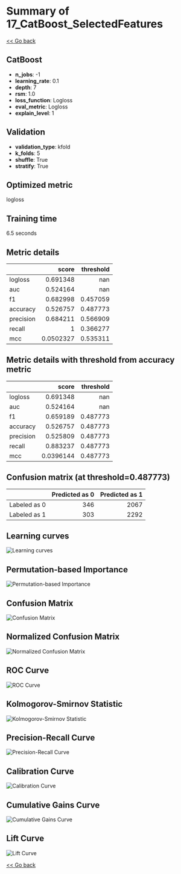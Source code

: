 # Summary of 17_CatBoost_SelectedFeatures

[<< Go back](../README.md)


## CatBoost
- **n_jobs**: -1
- **learning_rate**: 0.1
- **depth**: 7
- **rsm**: 1.0
- **loss_function**: Logloss
- **eval_metric**: Logloss
- **explain_level**: 1

## Validation
 - **validation_type**: kfold
 - **k_folds**: 5
 - **shuffle**: True
 - **stratify**: True

## Optimized metric
logloss

## Training time

6.5 seconds

## Metric details
|           |     score |   threshold |
|:----------|----------:|------------:|
| logloss   | 0.691348  |  nan        |
| auc       | 0.524164  |  nan        |
| f1        | 0.682998  |    0.457059 |
| accuracy  | 0.526757  |    0.487773 |
| precision | 0.684211  |    0.566909 |
| recall    | 1         |    0.366277 |
| mcc       | 0.0502327 |    0.535311 |


## Metric details with threshold from accuracy metric
|           |     score |   threshold |
|:----------|----------:|------------:|
| logloss   | 0.691348  |  nan        |
| auc       | 0.524164  |  nan        |
| f1        | 0.659189  |    0.487773 |
| accuracy  | 0.526757  |    0.487773 |
| precision | 0.525809  |    0.487773 |
| recall    | 0.883237  |    0.487773 |
| mcc       | 0.0396144 |    0.487773 |


## Confusion matrix (at threshold=0.487773)
|              |   Predicted as 0 |   Predicted as 1 |
|:-------------|-----------------:|-----------------:|
| Labeled as 0 |              346 |             2067 |
| Labeled as 1 |              303 |             2292 |

## Learning curves
![Learning curves](learning_curves.png)

## Permutation-based Importance
![Permutation-based Importance](permutation_importance.png)
## Confusion Matrix

![Confusion Matrix](confusion_matrix.png)


## Normalized Confusion Matrix

![Normalized Confusion Matrix](confusion_matrix_normalized.png)


## ROC Curve

![ROC Curve](roc_curve.png)


## Kolmogorov-Smirnov Statistic

![Kolmogorov-Smirnov Statistic](ks_statistic.png)


## Precision-Recall Curve

![Precision-Recall Curve](precision_recall_curve.png)


## Calibration Curve

![Calibration Curve](calibration_curve_curve.png)


## Cumulative Gains Curve

![Cumulative Gains Curve](cumulative_gains_curve.png)


## Lift Curve

![Lift Curve](lift_curve.png)



[<< Go back](../README.md)
